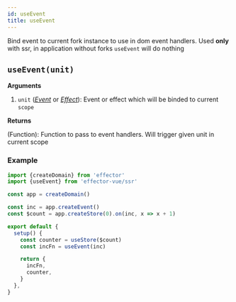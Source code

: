 ```yaml
---
id: useEvent
title: useEvent
---
```


Bind event to current fork instance to use in dom event handlers. Used **only** with ssr, in application without forks `useEvent` will do nothing

## `useEvent(unit)`

**Arguments**

1. `unit` ([_Event_](docs/api/effector/Event.md) or [_Effect_](docs/api/effector/Effect.md)): Event or effect which will be binded to current `scope`

**Returns**

(Function): Function to pass to event handlers. Will trigger given unit in current scope

### Example

```js
import {createDomain} from 'effector'
import {useEvent} from 'effector-vue/ssr'

const app = createDomain()

const inc = app.createEvent()
const $count = app.createStore(0).on(inc, x => x + 1)

export default {
  setup() {
    const counter = useStore($count)
    const incFn = useEvent(inc)

    return {
      incFn,
      counter,
    }
  },
}
```

